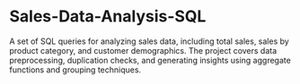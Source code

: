 # Sales-Data-Analysis-SQL
A set of SQL queries for analyzing sales data, including total sales, sales by product category, and customer demographics. The project covers data preprocessing, duplication checks, and generating insights using aggregate functions and grouping techniques.
